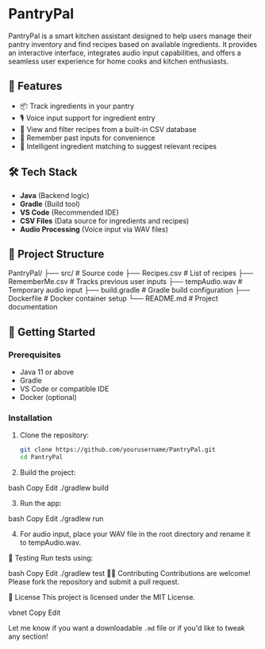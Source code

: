 # PantryPal

PantryPal is a smart kitchen assistant designed to help users manage their pantry inventory and find recipes based on available ingredients. It provides an interactive interface, integrates audio input capabilities, and offers a seamless user experience for home cooks and kitchen enthusiasts.

## 🌟 Features

- 📦 Track ingredients in your pantry  
- 🎙️ Voice input support for ingredient entry  
- 📄 View and filter recipes from a built-in CSV database  
- 🔄 Remember past inputs for convenience  
- 🧠 Intelligent ingredient matching to suggest relevant recipes  

## 🛠️ Tech Stack

- **Java** (Backend logic)  
- **Gradle** (Build tool)  
- **VS Code** (Recommended IDE)  
- **CSV Files** (Data source for ingredients and recipes)  
- **Audio Processing** (Voice input via WAV files)  

## 📁 Project Structure

PantryPal/ ├── src/ # Source code ├── Recipes.csv # List of recipes ├── RememberMe.csv # Tracks previous user inputs ├── tempAudio.wav # Temporary audio input ├── build.gradle # Gradle build configuration ├── Dockerfile # Docker container setup └── README.md # Project documentation


## 🚀 Getting Started

### Prerequisites

- Java 11 or above  
- Gradle  
- VS Code or compatible IDE  
- Docker (optional)  

### Installation

1. Clone the repository:
   ```bash
   git clone https://github.com/yourusername/PantryPal.git
   cd PantryPal
   
2. Build the project:

bash
Copy
Edit
./gradlew build

3. Run the app:

bash
Copy
Edit
./gradlew run

4. For audio input, place your WAV file in the root directory and rename it to tempAudio.wav.

🧪 Testing
Run tests using:

bash
Copy
Edit
./gradlew test
🧑‍💻 Contributing
Contributions are welcome! Please fork the repository and submit a pull request.

📄 License
This project is licensed under the MIT License.

vbnet
Copy
Edit

Let me know if you want a downloadable `.md` file or if you'd like to tweak any section!
